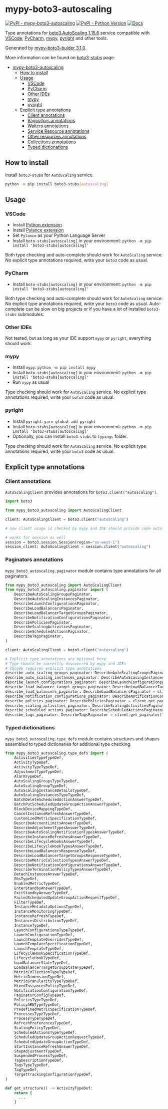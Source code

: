 # mypy-boto3-autoscaling

[![PyPI - mypy-boto3-autoscaling](https://img.shields.io/pypi/v/mypy-boto3-autoscaling.svg?color=blue)](https://pypi.org/project/mypy-boto3-autoscaling)
[![PyPI - Python Version](https://img.shields.io/pypi/pyversions/mypy-boto3-autoscaling.svg?color=blue)](https://pypi.org/project/mypy-boto3-autoscaling)
[![Docs](https://img.shields.io/readthedocs/mypy-boto3-builder.svg?color=blue)](https://mypy-boto3-builder.readthedocs.io/)

Type annotations for
[boto3.AutoScaling 1.15.6](https://boto3.amazonaws.com/v1/documentation/api/1.15.6/reference/services/autoscaling.html#AutoScaling) service
compatible with
[VSCode](https://code.visualstudio.com/),
[PyCharm](https://www.jetbrains.com/pycharm/),
[mypy](https://github.com/python/mypy),
[pyright](https://github.com/microsoft/pyright)
and other tools.

Generated by [mypy-boto3-buider 3.1.0](https://github.com/vemel/mypy_boto3_builder).

More information can be found on [boto3-stubs](https://pypi.org/project/boto3-stubs/) page.

- [mypy-boto3-autoscaling](#mypy-boto3-autoscaling)
  - [How to install](#how-to-install)
  - [Usage](#usage)
    - [VSCode](#vscode)
    - [PyCharm](#pycharm)
    - [Other IDEs](#other-ides)
    - [mypy](#mypy)
    - [pyright](#pyright)
  - [Explicit type annotations](#explicit-type-annotations)
    - [Client annotations](#client-annotations)
    - [Paginators annotations](#paginators-annotations)
    - [Waiters annotations](#waiters-annotations)
    - [Service Resource annotations](#service-resource-annotations)
    - [Other resources annotations](#other-resources-annotations)
    - [Collections annotations](#collections-annotations)
    - [Typed dictionations](#typed-dictionations)

## How to install

Install `boto3-stubs` for `AutoScaling` service.

```bash
python -m pip install boto3-stubs[autoscaling]
```

## Usage

### VSCode

- Install [Python extension](https://marketplace.visualstudio.com/items?itemName=ms-python.python)
- Install [Pylance extension](https://marketplace.visualstudio.com/items?itemName=ms-python.vscode-pylance)
- Set `Pylance` as your Python Language Server
- Install `boto-stubs[autoscaling]` in your environment: `python -m pip install 'boto3-stubs[autoscaling]'`

Both type checking and auto-complete should work for `AutoScaling` service.
No explicit type annotations required, write your `boto3` code as usual.

### PyCharm

- Install `boto-stubs[autoscaling]` in your environment: `python -m pip install 'boto3-stubs[autoscaling]'`

Both type checking and auto-complete should work for `AutoScaling` service.
No explicit type annotations required, write your `boto3` code as usual.
Auto-complete can be slow on big projects or if you have a lot of installed `boto3-stubs` submodules.

### Other IDEs

Not tested, but as long as your IDE support `mypy` or `pyright`, everything should work.

### mypy

- Install `mypy`: `python -m pip install mypy`
- Install `boto-stubs[autoscaling]` in your environment: `python -m pip install 'boto3-stubs[autoscaling]'`
- Run `mypy` as usual

Type checking should work for `AutoScaling` service.
No explicit type annotations required, write your `boto3` code as usual.

### pyright

- Install `pyright`: `yarn global add pyright`
- Install `boto-stubs[autoscaling]` in your environment: `python -m pip install 'boto3-stubs[autoscaling]'`
- Optionally, you can install `boto3-stubs` to `typings` folder.

Type checking should work for `AutoScaling` service.
No explicit type annotations required, write your `boto3` code as usual.

## Explicit type annotations

### Client annotations

`AutoScalingClient` provides annotations for `boto3.client("autoscaling")`.

```python
import boto3

from mypy_boto3_autoscaling import AutoScalingClient

client: AutoScalingClient = boto3.client("autoscaling")

# now client usage is checked by mypy and IDE should provide code auto-complete

# works for session as well
session = boto3.session.Session(region="us-west-1")
session_client: AutoScalingClient = session.client("autoscaling")
```

### Paginators annotations

`mypy_boto3_autoscaling.paginator` module contains type annotations for all paginators.

```python
from mypy_boto3_autoscaling import AutoScalingClient
from mypy_boto3_autoscaling.paginator import (
    DescribeAutoScalingGroupsPaginator,
    DescribeAutoScalingInstancesPaginator,
    DescribeLaunchConfigurationsPaginator,
    DescribeLoadBalancersPaginator,
    DescribeLoadBalancerTargetGroupsPaginator,
    DescribeNotificationConfigurationsPaginator,
    DescribePoliciesPaginator,
    DescribeScalingActivitiesPaginator,
    DescribeScheduledActionsPaginator,
    DescribeTagsPaginator,
)

client: AutoScalingClient = boto3.client("autoscaling")

# Explicit type annotations are optional here
# Type should be correctly discovered by mypy and IDEs
# VSCode requires explicit type annotations
describe_auto_scaling_groups_paginator: DescribeAutoScalingGroupsPaginator = client.get_paginator("describe_auto_scaling_groups")
describe_auto_scaling_instances_paginator: DescribeAutoScalingInstancesPaginator = client.get_paginator("describe_auto_scaling_instances")
describe_launch_configurations_paginator: DescribeLaunchConfigurationsPaginator = client.get_paginator("describe_launch_configurations")
describe_load_balancer_target_groups_paginator: DescribeLoadBalancerTargetGroupsPaginator = client.get_paginator("describe_load_balancer_target_groups")
describe_load_balancers_paginator: DescribeLoadBalancersPaginator = client.get_paginator("describe_load_balancers")
describe_notification_configurations_paginator: DescribeNotificationConfigurationsPaginator = client.get_paginator("describe_notification_configurations")
describe_policies_paginator: DescribePoliciesPaginator = client.get_paginator("describe_policies")
describe_scaling_activities_paginator: DescribeScalingActivitiesPaginator = client.get_paginator("describe_scaling_activities")
describe_scheduled_actions_paginator: DescribeScheduledActionsPaginator = client.get_paginator("describe_scheduled_actions")
describe_tags_paginator: DescribeTagsPaginator = client.get_paginator("describe_tags")
```







### Typed dictionations

`mypy_boto3_autoscaling.type_defs` module contains structures and shapes assembled
to typed dictionaries for additional type checking.

```python
from mypy_boto3_autoscaling.type_defs import (
    ActivitiesTypeTypeDef,
    ActivityTypeDef,
    ActivityTypeTypeDef,
    AdjustmentTypeTypeDef,
    AlarmTypeDef,
    AutoScalingGroupsTypeTypeDef,
    AutoScalingGroupTypeDef,
    AutoScalingInstanceDetailsTypeDef,
    AutoScalingInstancesTypeTypeDef,
    BatchDeleteScheduledActionAnswerTypeDef,
    BatchPutScheduledUpdateGroupActionAnswerTypeDef,
    BlockDeviceMappingTypeDef,
    CancelInstanceRefreshAnswerTypeDef,
    CustomizedMetricSpecificationTypeDef,
    DescribeAccountLimitsAnswerTypeDef,
    DescribeAdjustmentTypesAnswerTypeDef,
    DescribeAutoScalingNotificationTypesAnswerTypeDef,
    DescribeInstanceRefreshesAnswerTypeDef,
    DescribeLifecycleHooksAnswerTypeDef,
    DescribeLifecycleHookTypesAnswerTypeDef,
    DescribeLoadBalancersResponseTypeDef,
    DescribeLoadBalancerTargetGroupsResponseTypeDef,
    DescribeMetricCollectionTypesAnswerTypeDef,
    DescribeNotificationConfigurationsAnswerTypeDef,
    DescribeTerminationPolicyTypesAnswerTypeDef,
    DetachInstancesAnswerTypeDef,
    EbsTypeDef,
    EnabledMetricTypeDef,
    EnterStandbyAnswerTypeDef,
    ExitStandbyAnswerTypeDef,
    FailedScheduledUpdateGroupActionRequestTypeDef,
    FilterTypeDef,
    InstanceMetadataOptionsTypeDef,
    InstanceMonitoringTypeDef,
    InstanceRefreshTypeDef,
    InstancesDistributionTypeDef,
    InstanceTypeDef,
    LaunchConfigurationsTypeTypeDef,
    LaunchConfigurationTypeDef,
    LaunchTemplateOverridesTypeDef,
    LaunchTemplateSpecificationTypeDef,
    LaunchTemplateTypeDef,
    LifecycleHookSpecificationTypeDef,
    LifecycleHookTypeDef,
    LoadBalancerStateTypeDef,
    LoadBalancerTargetGroupStateTypeDef,
    MetricCollectionTypeTypeDef,
    MetricDimensionTypeDef,
    MetricGranularityTypeTypeDef,
    MixedInstancesPolicyTypeDef,
    NotificationConfigurationTypeDef,
    PaginatorConfigTypeDef,
    PoliciesTypeTypeDef,
    PolicyARNTypeTypeDef,
    PredefinedMetricSpecificationTypeDef,
    ProcessesTypeTypeDef,
    ProcessTypeTypeDef,
    RefreshPreferencesTypeDef,
    ScalingPolicyTypeDef,
    ScheduledActionsTypeTypeDef,
    ScheduledUpdateGroupActionRequestTypeDef,
    ScheduledUpdateGroupActionTypeDef,
    StartInstanceRefreshAnswerTypeDef,
    StepAdjustmentTypeDef,
    SuspendedProcessTypeDef,
    TagDescriptionTypeDef,
    TagsTypeTypeDef,
    TagTypeDef,
    TargetTrackingConfigurationTypeDef,
)

def get_structure() -> ActivityTypeDef:
    return {
      ...
    }
```
